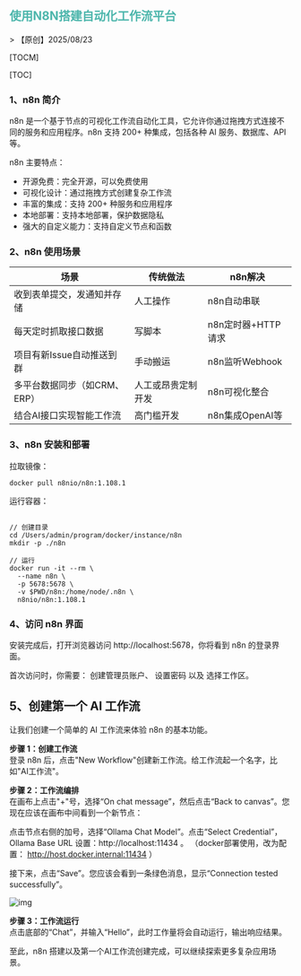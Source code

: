 <h2 style="color:#4db6ac !important" >使用N8N搭建自动化工作流平台</h2>
> 【原创】2025/08/23

[TOCM]

[TOC]

### 1、n8n 简介
n8n 是一个基于节点的可视化工作流自动化工具，它允许你通过拖拽方式连接不同的服务和应用程序。n8n 支持 200+ 种集成，包括各种 AI 服务、数据库、API 等。

n8n 主要特点：
- 开源免费：完全开源，可以免费使用
- 可视化设计：通过拖拽方式创建复杂工作流
- 丰富的集成：支持 200+ 种服务和应用程序
- 本地部署：支持本地部署，保护数据隐私
- 强大的自定义能力：支持自定义节点和函数

### 2、n8n 使用场景

| 场景 | 	传统做法	              | n8n解决                     
|--------------------|---------------------|---------------------------|
| 收到表单提交，发通知并存储      | 	人工操作	              | n8n自动串联                   
| 每天定时抓取接口数据	        | 写脚本                 | 	n8n定时器+HTTP请求            
| 项目有新Issue自动推送到群	   | 手动搬运                | 	n8n监听Webhook             
| 多平台数据同步（如CRM、ERP）	 | 人工或昂贵定制开发           | 	n8n可视化整合                 
| 结合AI接口实现智能工作流      | 	高门槛开发	             | n8n集成OpenAI等

### 3、n8n 安装和部署 

拉取镜像：
```
docker pull n8nio/n8n:1.108.1
```

运行容器：
```

// 创建目录
cd /Users/admin/program/docker/instance/n8n 
mkdir -p ./n8n 

// 运行
docker run -it --rm \
  --name n8n \
  -p 5678:5678 \
  -v $PWD/n8n:/home/node/.n8n \
  n8nio/n8n:1.108.1
```

### 4、访问 n8n 界面
安装完成后，打开浏览器访问 http://localhost:5678，你将看到 n8n 的登录界面。

首次访问时，你需要： 创建管理员账户、 设置密码 以及 选择工作区。

## 5、创建第一个 AI 工作流       
让我们创建一个简单的 AI 工作流来体验 n8n 的基本功能。

**步骤 1：创建工作流**      
登录 n8n 后，点击"New Workflow"创建新工作流。给工作流起一个名字，比如"AI工作流"。

**步骤 2：工作流编排**      
在画布上点击"+"号，选择“On chat message”，然后点击“Back to canvas”。您现在应该在画布中间看到一个新节点：

点击节点右侧的加号，选择“Ollama Chat Model”。点击“Select Credential”，Ollama Base URL 设置：http://localhost:11434 。
（docker部署使用，改为配置： http://host.docker.internal:11434 ）

接下来，点击“Save”。您应该会看到一条绿色消息，显示“Connection tested successfully”。

![img](https://www.xuxueli.com/blog/static/images/img_285.png)

**步骤 3：工作流运行**  
点击底部的“Chat”，并输入“Hello”，此时工作量将会自动运行，输出响应结果。

至此，n8n 搭建以及第一个AI工作流创建完成，可以继续探索更多复杂应用场景。


